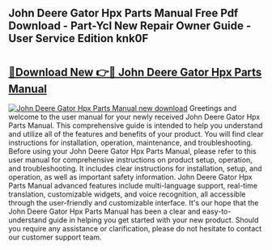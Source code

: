 ## John Deere Gator Hpx Parts Manual Free Pdf Download - Part-Ycl New Repair Owner Guide - User Service Edition knk0F

# <h2><a href="http://bc87854.oget.top/?id=John+Deere+Gator+Hpx+Parts+Manual">🔗Download New 👉🔴 John Deere Gator Hpx Parts Manual</a></h2>

[![John Deere Gator Hpx Parts Manual new download](https://i.imgur.com/5g1atiW.png)](http://bc87854.oget.top/?id=John+Deere+Gator+Hpx+Parts+Manual)
Greetings and welcome to the user manual for your newly received John Deere Gator Hpx Parts Manual. This comprehensive guide is intended to help you understand and utilize all of the features and benefits of your product. You will find clear instructions for installation, operation, maintenance, and troubleshooting. Before using your John Deere Gator Hpx Parts Manual, please refer to this user manual for comprehensive instructions on product setup, operation, and troubleshooting. It includes clear instructions for installation, setup, and operation, as well as important safety information. John Deere Gator Hpx Parts Manual advanced features include multi-language support, real-time translation, customizable widgets, and voice recognition, all accessible through the user-friendly and customizable interface. It's our hope that the John Deere Gator Hpx Parts Manual has been a clear and easy-to-understand guide in helping you get started with your new product. Should you require any assistance or clarification, please do not hesitate to contact our customer support team.
